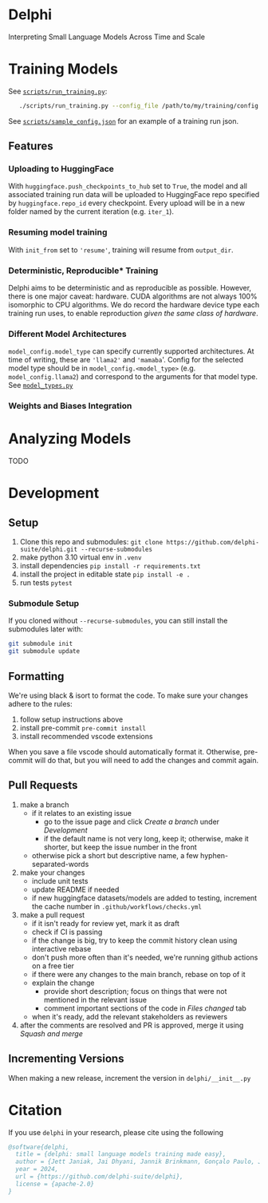 # Delphi

Interpreting Small Language Models Across Time and Scale

# Training Models
See [`scripts/run_training.py`](scripts/run_training.py):
```bash
   ./scripts/run_training.py --config_file /path/to/my/training/config.json
```

See [`scripts/sample_config.json`](scripts/sample_config.json) for an example of a training run json.


## Features
### Uploading to HuggingFace
With `huggingface.push_checkpoints_to_hub` set to `True`, the model and all associated
training run data will be uploaded to HuggingFace repo specified by `huggingface.repo_id`
every checkpoint. Every upload will be in a new folder named by the current iteration (e.g. `iter_1`).
### Resuming model training
With `init_from` set to `'resume'`, training will resume from `output_dir`.
### Deterministic, Reproducible* Training
Delphi aims to be deterministic and as reproducible as possible. However, there is one major caveat: hardware. CUDA algorithms are not always 100% isomorphic to CPU algorithms. We do record the hardware device type each training run uses,
to enable reproduction *given the same class of hardware*.
### Different Model Architectures
`model_config.model_type` can specify currently supported architectures. At time of writing, these are `'llama2'` and `'mamaba`'. Config for the selected model type should
be in `model_config.<model_type>` (e.g. `model_config.llama2`) and correspond to the
arguments for that model type. See [`model_types.py`](src/delphi/train/config/models/model_types.py)
### Weights and Biases Integration


# Analyzing Models
TODO

# Development

## Setup

1. Clone this repo and submodules: `git clone https://github.com/delphi-suite/delphi.git --recurse-submodules`
2. make python 3.10 virtual env in `.venv`
3. install dependencies `pip install -r requirements.txt`
4. install the project in editable state `pip install -e .`
5. run tests `pytest`

### Submodule Setup
If you cloned without `--recurse-submodules`, you can still install the submodules later with:
```bash
git submodule init
git submodule update
```

## Formatting

We're using black & isort to format the code. To make sure your changes adhere to the rules:

1. follow setup instructions above
2. install pre-commit `pre-commit install`
3. install recommended vscode extensions

When you save a file vscode should automatically format it. Otherwise, pre-commit will do that, but you will need to add the changes and commit again.

## Pull Requests

1. make a branch
   - if it relates to an existing issue
     - go to the issue page and click _Create a branch_ under _Development_
     - if the default name is not very long, keep it; otherwise, make it shorter, but keep the issue number in the front
   - otherwise pick a short but descriptive name, a few hyphen-separated-words
2. make your changes
   - include unit tests
   - update README if needed
   - if new huggingface datasets/models are added to testing, increment the cache number in `.github/workflows/checks.yml`
3. make a pull request
   - if it isn't ready for review yet, mark it as draft
   - check if CI is passing
   - if the change is big, try to keep the commit history clean using interactive rebase
   - don't push more often than it's needed, we're running github actions on a free tier
   - if there were any changes to the main branch, rebase on top of it
   - explain the change
     - provide short description; focus on things that were not mentioned in the relevant issue
     - comment important sections of the code in _Files changed_ tab
   - when it's ready, add the relevant stakeholders as reviewers
4. after the comments are resolved and PR is approved, merge it using _Squash and merge_

## Incrementing Versions
When making a new release, increment the version in `delphi/__init__.py`

# Citation

If you use `delphi` in your research, please cite using the following

```bibtex
@software{delphi,
  title = {delphi: small language models training made easy},
  author = {Jett Janiak, Jai Dhyani, Jannik Brinkmann, Gonçalo Paulo, Joshua Wendland, Víctor Abia Alonso, Siwei Li, Rai (Phan Anh Duong), Alice Rigg},
  year = 2024,
  url = {https://github.com/delphi-suite/delphi},
  license = {apache-2.0}
}
```

